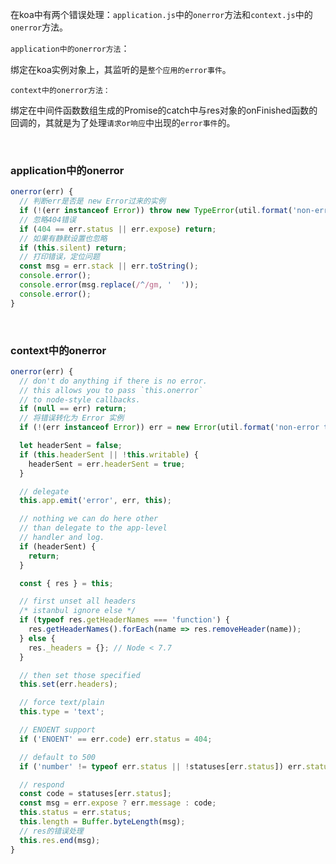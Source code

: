 在koa中有两个错误处理：`application.js`中的`onerror`方法和`context.js`中的`onerror`方法。

`application中的onerror方法`：

绑定在koa实例对象上，其监听的是`整个应用的error事件`。

`context中的onerror方法：`

绑定在中间件函数数组生成的Promise的catch中与res对象的onFinished函数的回调的，其就是为了处理`请求or响应`中出现的`error事件`的。

<br/>

### application中的onerror

~~~js
onerror(err) {
  // 判断err是否是 new Error过来的实例
  if (!(err instanceof Error)) throw new TypeError(util.format('non-error thrown: %j', err));
  // 忽略404错误
  if (404 == err.status || err.expose) return;
  // 如果有静默设置也忽略
  if (this.silent) return;
  // 打印错误，定位问题
  const msg = err.stack || err.toString();
  console.error();
  console.error(msg.replace(/^/gm, '  '));
  console.error();
}
~~~
<br/>

### context中的onerror

~~~js
onerror(err) {
  // don't do anything if there is no error.
  // this allows you to pass `this.onerror`
  // to node-style callbacks.
  if (null == err) return;
  // 将错误转化为 Error 实例
  if (!(err instanceof Error)) err = new Error(util.format('non-error thrown: %j', err));

  let headerSent = false;
  if (this.headerSent || !this.writable) {
    headerSent = err.headerSent = true;
  }

  // delegate
  this.app.emit('error', err, this);

  // nothing we can do here other
  // than delegate to the app-level
  // handler and log.
  if (headerSent) {
    return;
  }

  const { res } = this;

  // first unset all headers
  /* istanbul ignore else */
  if (typeof res.getHeaderNames === 'function') {
    res.getHeaderNames().forEach(name => res.removeHeader(name));
  } else {
    res._headers = {}; // Node < 7.7
  }

  // then set those specified
  this.set(err.headers);

  // force text/plain
  this.type = 'text';

  // ENOENT support
  if ('ENOENT' == err.code) err.status = 404;

  // default to 500
  if ('number' != typeof err.status || !statuses[err.status]) err.status = 500;

  // respond
  const code = statuses[err.status];
  const msg = err.expose ? err.message : code;
  this.status = err.status;
  this.length = Buffer.byteLength(msg);
  // res的错误处理
  this.res.end(msg);
}
~~~